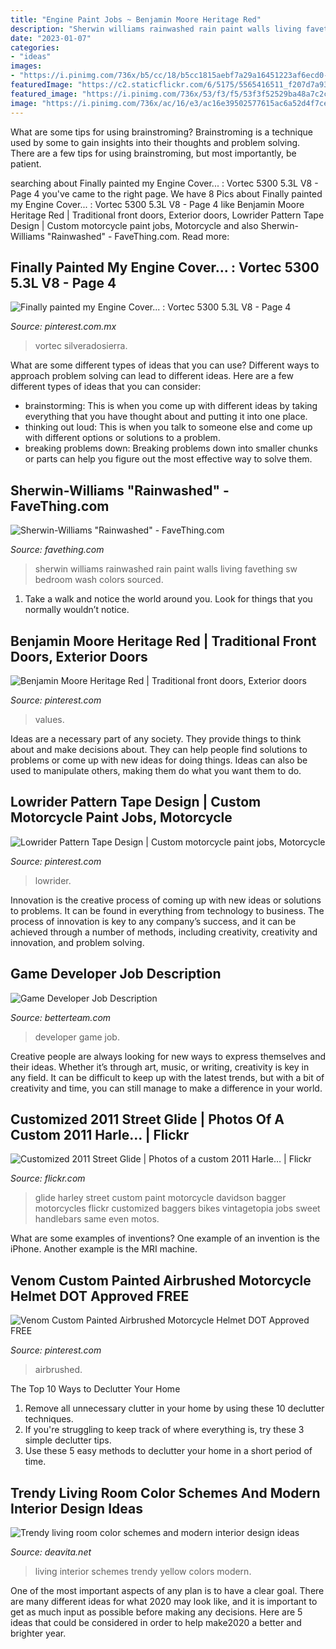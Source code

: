 ```yaml
---
title: "Engine Paint Jobs ~ Benjamin Moore Heritage Red"
description: "Sherwin williams rainwashed rain paint walls living favething sw bedroom wash colors sourced"
date: "2023-01-07"
categories:
- "ideas"
images:
- "https://i.pinimg.com/736x/b5/cc/18/b5cc1815aebf7a29a16451223af6ecd0--body-mods-grey.jpg"
featuredImage: "https://c2.staticflickr.com/6/5175/5565416511_f207d7a930_b.jpg"
featured_image: "https://i.pinimg.com/736x/53/f3/f5/53f3f52529ba48a7c2c8bc3c1d5cc287.jpg"
image: "https://i.pinimg.com/736x/ac/16/e3/ac16e39502577615ac6a52d4f7cedcd6.jpg"
---
```



What are some tips for using brainstroming?
Brainstroming is a technique used by some to gain insights into their thoughts and problem solving. There are a few tips for using brainstroming, but most importantly, be patient.

	

		
searching about Finally painted my Engine Cover... : Vortec 5300 5.3L V8 - Page 4 you've came to the right page. We have 8 Pics about Finally painted my Engine Cover... : Vortec 5300 5.3L V8 - Page 4 like Benjamin Moore Heritage Red | Traditional front doors, Exterior doors, Lowrider Pattern Tape Design | Custom motorcycle paint jobs, Motorcycle and also Sherwin-Williams &quot;Rainwashed&quot; - FaveThing.com. Read more:
		
    
## Finally Painted My Engine Cover... : Vortec 5300 5.3L V8 - Page 4

<img loading=lazy src="https://i.pinimg.com/736x/b5/cc/18/b5cc1815aebf7a29a16451223af6ecd0--body-mods-grey.jpg" onerror="this.onerror=null;this.src='https://tse3.mm.bing.net/th?id=OIP.do_WcIov3xM09xrZ5Qv0-AHaJ3&amp;pid=15.1';" alt="Finally painted my Engine Cover... : Vortec 5300 5.3L V8 - Page 4">

_Source: pinterest.com.mx_

>vortec silveradosierra. 

	

What are some different types of ideas that you can use?
Different ways to approach problem solving can lead to different ideas. Here are a few different types of ideas that you can consider: 
- brainstorming: This is when you come up with different ideas by taking everything that you have thought about and putting it into one place. 
- thinking out loud: This is when you talk to someone else and come up with different options or solutions to a problem. 
- breaking problems down: Breaking problems down into smaller chunks or parts can help you figure out the most effective way to solve them.

    
## Sherwin-Williams &quot;Rainwashed&quot; - FaveThing.com

<img loading=lazy src="http://www.favething.com/uploads/images/main-fave-images/sherwin_williams_rainwashed-1.jpg" onerror="this.onerror=null;this.src='https://tse1.mm.bing.net/th?id=OIP.FAMrc1BUcYh1xM4LnJUVXgHaJ4&amp;pid=15.1';" alt="Sherwin-Williams &quot;Rainwashed&quot; - FaveThing.com">

_Source: favething.com_

>sherwin williams rainwashed rain paint walls living favething sw bedroom wash colors sourced. 

	

1. Take a walk and notice the world around you. Look for things that you normally wouldn’t notice.

    
## Benjamin Moore Heritage Red | Traditional Front Doors, Exterior Doors

<img loading=lazy src="https://i.pinimg.com/736x/8b/9a/0e/8b9a0e5277c40fb8e8f576e35c0b6347.jpg" onerror="this.onerror=null;this.src='https://tse1.mm.bing.net/th?id=OIP.X8QasE7jS_eGshynCSB9VQHaKy&amp;pid=15.1';" alt="Benjamin Moore Heritage Red | Traditional front doors, Exterior doors">

_Source: pinterest.com_

>values. 

	

Ideas are a necessary part of any society. They provide things to think about and make decisions about. They can help people find solutions to problems or come up with new ideas for doing things. Ideas can also be used to manipulate others, making them do what you want them to do.

    
## Lowrider Pattern Tape Design | Custom Motorcycle Paint Jobs, Motorcycle

<img loading=lazy src="https://i.pinimg.com/736x/ac/16/e3/ac16e39502577615ac6a52d4f7cedcd6.jpg" onerror="this.onerror=null;this.src='https://tse2.mm.bing.net/th?id=OIP.eNDsjUeABhMpOkaW4vcI7gHaJ4&amp;pid=15.1';" alt="Lowrider Pattern Tape Design | Custom motorcycle paint jobs, Motorcycle">

_Source: pinterest.com_

>lowrider. 

	

Innovation is the creative process of coming up with new ideas or solutions to problems. It can be found in everything from technology to business. The process of innovation is key to any company’s success, and it can be achieved through a number of methods, including creativity, creativity and innovation, and problem solving.

    
## Game Developer Job Description

<img loading=lazy src="https://www.betterteam.com/images/game-developer-job-description-3456x3456-20201216.jpeg?crop=40:21,smart&amp;width=1200&amp;dpr=2" onerror="this.onerror=null;this.src='https://tse1.mm.bing.net/th?id=OIP.lfObJhkAcfSxUbUs9mB6vwHaD4&amp;pid=15.1';" alt="Game Developer Job Description">

_Source: betterteam.com_

>developer game job. 

	

Creative people are always looking for new ways to express themselves and their ideas. Whether it’s through art, music, or writing, creativity is key in any field. It can be difficult to keep up with the latest trends, but with a bit of creativity and time, you can still manage to make a difference in your world.

    
## Customized 2011 Street Glide | Photos Of A Custom 2011 Harle… | Flickr

<img loading=lazy src="https://c2.staticflickr.com/6/5175/5565416511_f207d7a930_b.jpg" onerror="this.onerror=null;this.src='https://tse4.mm.bing.net/th?id=OIP.9pT3C2DHP-K6_oXt5L3VugHaLG&amp;pid=15.1';" alt="Customized 2011 Street Glide | Photos of a custom 2011 Harle… | Flickr">

_Source: flickr.com_

>glide harley street custom paint motorcycle davidson bagger motorcycles flickr customized baggers bikes vintagetopia jobs sweet handlebars same even motos. 

	

What are some examples of inventions?
One example of an invention is the iPhone. Another example is the MRI machine.

    
## Venom Custom Painted Airbrushed Motorcycle Helmet DOT Approved FREE

<img loading=lazy src="https://i.pinimg.com/736x/53/f3/f5/53f3f52529ba48a7c2c8bc3c1d5cc287.jpg" onerror="this.onerror=null;this.src='https://tse2.mm.bing.net/th?id=OIP.v6toyqR4x2VfnnFioHwaDgHaJh&amp;pid=15.1';" alt="Venom Custom Painted Airbrushed Motorcycle Helmet DOT Approved FREE">

_Source: pinterest.com_

>airbrushed. 

	

The Top 10 Ways to Declutter Your Home
1. Remove all unnecessary clutter in your home by using these 10 declutter techniques.
2. If you're struggling to keep track of where everything is, try these 3 simple declutter tips.
3. Use these 5 easy methods to declutter your home in a short period of time.

    
## Trendy Living Room Color Schemes And Modern Interior Design Ideas

<img loading=lazy src="https://deavita.net/wp-content/uploads/2018/06/best-interior-design-ideas-trendy-living-room-colors-blue-yellow.jpg" onerror="this.onerror=null;this.src='https://tse3.mm.bing.net/th?id=OIP.dceLQxjE7d_8fZ9N88D8PwHaJ4&amp;pid=15.1';" alt="Trendy living room color schemes and modern interior design ideas">

_Source: deavita.net_

>living interior schemes trendy yellow colors modern. 

	

One of the most important aspects of any plan is to have a clear goal. There are many different ideas for what 2020 may look like, and it is important to get as much input as possible before making any decisions. Here are 5 ideas that could be considered in order to help make2020 a better and brighter year.

